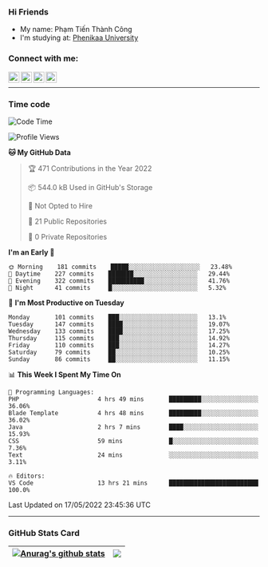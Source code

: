### Hi Friends

- My name: Phạm Tiến Thành Công
- I'm studying at: [Phenikaa University]


### Connect with me:
[<img align="left" alt="PhamTienThanhCong | Facebook" width="22px" src="https://upload.wikimedia.org/wikipedia/commons/thumb/1/16/Facebook-icon-1.png/640px-Facebook-icon-1.png" />][facebook]
[<img align="left" alt="PhamTienThanhCong | Zalo" width="22px" src="https://www.anphatpc.com.vn/template/anphat_2020v2/images/icon-zalo.jpg" />][zalo]
[<img align="left" alt="PhamTienThanhCong | LinkedIn" width="22px" src="https://cdn3.iconfinder.com/data/icons/inficons/512/linkedin.png" />][linkedin]
[<img align="left" alt="PhamTienThanhCong | tiktok" width="22px" src="https://cdn.worldvectorlogo.com/logos/tiktok-logo.svg" />][tiktok]

<br />

---

### Time code

<!--START_SECTION:waka-->
![Code Time](http://img.shields.io/badge/Code%20Time-333%20hrs%206%20mins-blue)

![Profile Views](http://img.shields.io/badge/Profile%20Views-90-blue)

**🐱 My GitHub Data** 

> 🏆 471 Contributions in the Year 2022
 > 
> 📦 544.0 kB Used in GitHub's Storage 
 > 
> 🚫 Not Opted to Hire
 > 
> 📜 21 Public Repositories 
 > 
> 🔑 0 Private Repositories  
 > 
**I'm an Early 🐤** 

```text
🌞 Morning    181 commits    █████░░░░░░░░░░░░░░░░░░░░   23.48% 
🌆 Daytime    227 commits    ███████░░░░░░░░░░░░░░░░░░   29.44% 
🌃 Evening    322 commits    ██████████░░░░░░░░░░░░░░░   41.76% 
🌙 Night      41 commits     █░░░░░░░░░░░░░░░░░░░░░░░░   5.32%

```
📅 **I'm Most Productive on Tuesday** 

```text
Monday       101 commits    ███░░░░░░░░░░░░░░░░░░░░░░   13.1% 
Tuesday      147 commits    ████░░░░░░░░░░░░░░░░░░░░░   19.07% 
Wednesday    133 commits    ████░░░░░░░░░░░░░░░░░░░░░   17.25% 
Thursday     115 commits    ███░░░░░░░░░░░░░░░░░░░░░░   14.92% 
Friday       110 commits    ███░░░░░░░░░░░░░░░░░░░░░░   14.27% 
Saturday     79 commits     ██░░░░░░░░░░░░░░░░░░░░░░░   10.25% 
Sunday       86 commits     ██░░░░░░░░░░░░░░░░░░░░░░░   11.15%

```


📊 **This Week I Spent My Time On** 

```text
💬 Programming Languages: 
PHP                      4 hrs 49 mins       █████████░░░░░░░░░░░░░░░░   36.06% 
Blade Template           4 hrs 48 mins       █████████░░░░░░░░░░░░░░░░   36.02% 
Java                     2 hrs 7 mins        ████░░░░░░░░░░░░░░░░░░░░░   15.93% 
CSS                      59 mins             █░░░░░░░░░░░░░░░░░░░░░░░░   7.36% 
Text                     24 mins             ░░░░░░░░░░░░░░░░░░░░░░░░░   3.11%

🔥 Editors: 
VS Code                  13 hrs 21 mins      █████████████████████████   100.0%

```


 Last Updated on 17/05/2022 23:45:36 UTC
<!--END_SECTION:waka-->

---

### GitHub Stats Card

| <a href="https://github.com/phamtienthanhcong"><img align="center" src="https://github-readme-stats.vercel.app/api?username=PhamTienThanhCong&show_icons=true&include_all_commits=true&theme=buefy&hide_border=true&theme=ocean_dark" alt="Anurag's github stats" /></a> | <a href="https://github.com/phamtienthanhcong"><img align="center" src="https://github-readme-stats.vercel.app/api/top-langs/?username=PhamTienThanhCong&layout=compact&theme=buefy&hide_border=true&theme=ocean_dark" /></a> |
| ------------- | ------------- |

[Phenikaa University]: https://phenikaa-uni.edu.vn/vi
[facebook]: https://www.facebook.com/phamtienthanhcong
[linkedin]: https://linkedin.com/in/phamtienthanhcong
[zalo]: https://zalo.me/0396396332
[tiktok]: https://www.tiktok.com/@phamtienthanhcong
[web]: https://github.com/PhamTienThanhCong/web_dev
[min project]: https://github.com/PhamTienThanhCong/Project-Of-Web
[c and cpp]: https://github.com/PhamTienThanhCong/Code_C_and_Cpro
[python]: https://github.com/PhamTienThanhCong/Python_beginer
